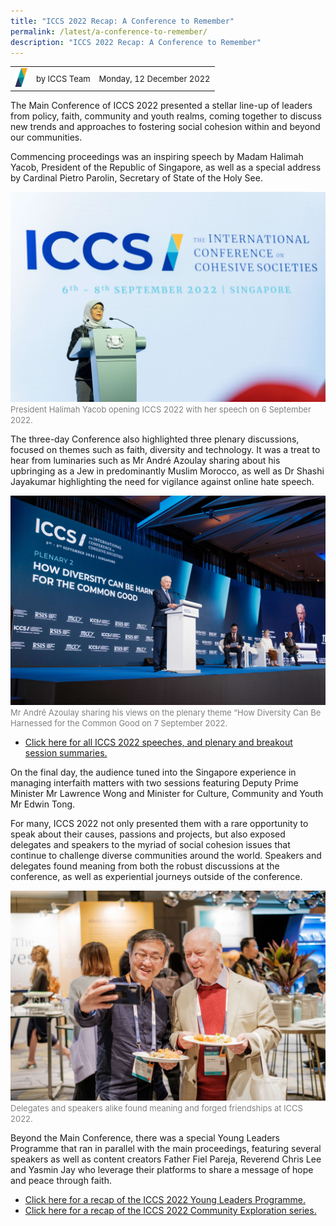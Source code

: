 ```yaml
---
title: "ICCS 2022 Recap: A Conference to Remember"
permalink: /latest/a-conference-to-remember/
description: "ICCS 2022 Recap: A Conference to Remember"
---
```

<table>
 <tr>
	 <td><img src="/images/ICCS-parallelogram_narrow.png" style="width:20px"></td>
	 <td><font size="-1">by ICCS Team</font></td>
	 <td><font size="-1">Monday, 12 December 2022</font></td>
	</tr>
	<tr></tr>
</table>  


The Main Conference of ICCS 2022 presented a stellar line-up of leaders from policy, faith, community and youth realms, coming together to discuss new trends and approaches to fostering social cohesion within and beyond our communities.

Commencing proceedings was an inspiring speech by Madam Halimah Yacob, President of the Republic of Singapore, as well as a special address by Cardinal Pietro Parolin, Secretary of State of the Holy See. 

![](/images/ICCS_06092022_RCCC-144.jpg)
<font color = "grey"><font size="-1">President Halimah Yacob opening ICCS 2022 with her speech on 6 September 2022.</font></font>

The three-day Conference also highlighted three plenary discussions, focused on themes such as faith, diversity and technology. It was a treat to hear from luminaries such as Mr André Azoulay sharing about his upbringing as a Jew in predominantly Muslim Morocco, as well as Dr Shashi Jayakumar highlighting the need for vigilance against online hate speech. 

![](/images/ICCS__2022-09-07__09-15-15.jpg)
<font color = "grey"><font size="-1">Mr André Azoulay sharing his views on the plenary theme “How Diversity Can Be Harnessed for the Common Good on 7 September 2022.</font></font>

* [Click here for all ICCS 2022 speeches, and plenary and breakout session summaries.](/programme-and-speakers/speeches/openingaddress/)

On the final day, the audience tuned into the Singapore experience in managing interfaith matters with two sessions featuring Deputy Prime Minister Mr Lawrence Wong and Minister for Culture, Community and Youth Mr Edwin Tong.

For many, ICCS 2022 not only presented them with a rare opportunity to speak about their causes, passions and projects, but also exposed delegates and speakers to the myriad of social cohesion issues that continue to challenge diverse communities around the world. Speakers and delegates found meaning from both the robust discussions at the conference, as well as experiential journeys outside of the conference.

![](/images/ICCS__2022-09-08__12-23-17.jpg)
<font color = "grey"><font size="-1">Delegates and speakers alike found meaning and forged friendships at ICCS 2022.</font></font>

Beyond the Main Conference, there was a special Young Leaders Programme that ran in parallel with the main proceedings, featuring several speakers as well as content creators Father Fiel Pareja, Reverend Chris Lee and Yasmin Jay who leverage their platforms to share a message of hope and peace through faith.

* [Click here for a recap of the ICCS 2022 Young Leaders Programme.]()
* [Click here for a recap of the ICCS 2022 Community Exploration series.]()